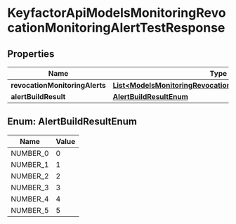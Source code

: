 

# KeyfactorApiModelsMonitoringRevocationMonitoringAlertTestResponse


## Properties

| Name | Type | Description | Notes |
|------------ | ------------- | ------------- | -------------|
|**revocationMonitoringAlerts** | [**List&lt;ModelsMonitoringRevocationMonitoringAlertResponse&gt;**](ModelsMonitoringRevocationMonitoringAlertResponse.md) |  |  [optional] |
|**alertBuildResult** | [**AlertBuildResultEnum**](#AlertBuildResultEnum) |  |  [optional] |



## Enum: AlertBuildResultEnum

| Name | Value |
|---- | -----|
| NUMBER_0 | 0 |
| NUMBER_1 | 1 |
| NUMBER_2 | 2 |
| NUMBER_3 | 3 |
| NUMBER_4 | 4 |
| NUMBER_5 | 5 |



